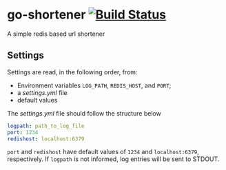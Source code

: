 # go-shortener [![Build Status](https://travis-ci.org/guilhermef/go-shortener.svg?branch=master)](https://travis-ci.org/guilhermef/go-shortener)
A simple redis based url shortener

## Settings
Settings are read, in the following order, from:

* Environment variables `LOG_PATH`, `REDIS_HOST`, and `PORT`;
* a _settings.yml_ file
* default values

The _settings.yml_ file should follow the structure below

```YAML
logpath: path_to_log_file
port: 1234
redishost: localhost:6379
```

`port` and `redishost` have default values of `1234` and `localhost:6379`, respectively. If `logpath` is not informed, log entries will be sent to STDOUT.